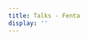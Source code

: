 ```yaml
---
title: Talks - Fenta
display: ''
---
```



<SubNav/>

<ClientOnly>
  <Plum/>
</ClientOnly>

<ListPosts type="talk"/>
